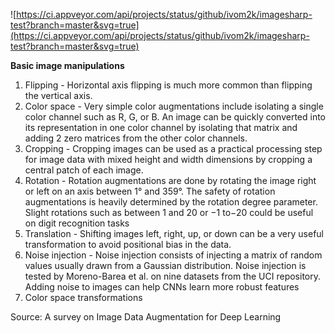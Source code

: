 ﻿![https://ci.appveyor.com/api/projects/status/github/ivom2k/imagesharp-test?branch=master&svg=true](https://ci.appveyor.com/api/projects/status/github/ivom2k/imagesharp-test?branch=master&svg=true)

**Basic image manipulations**

1. Flipping - Horizontal axis flipping is much more common than flipping the vertical axis.
2. Color space - Very simple color augmentations include isolating a single color channel such as R, G, or B. An image can be quickly converted into its representation in one color channel by isolating that matrix and adding 2 zero matrices from the other color channels. 
3. Cropping - Cropping images can be used as a practical processing step for image data with mixed height and width dimensions by cropping a central patch of each image.
4. Rotation - Rotation augmentations are done by rotating the image right or left on an axis between 1° and 359°. The safety of rotation augmentations is heavily determined by the rotation degree parameter. Slight rotations such as between 1 and 20 or −1 to−20 could be useful on digit recognition tasks
5. Translation - Shifting images left, right, up, or down can be a very useful transformation to avoid positional bias in the data.
6. Noise injection - Noise injection consists of injecting a matrix of random values usually drawn from a Gaussian distribution. Noise injection is tested by Moreno-Barea et al. on nine datasets from the UCI repository. Adding noise to images can help CNNs learn more robust features
7. Color space transformations

Source: A survey on Image Data Augmentation for Deep Learning